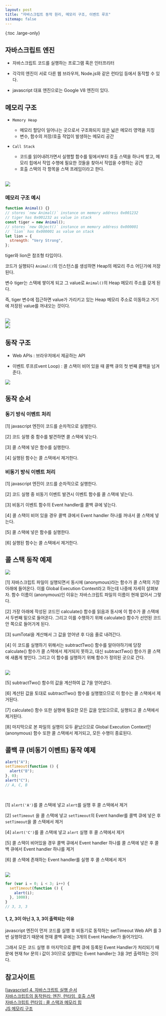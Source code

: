```yaml
---
layout: post
title: "자바스크립트 동작 원리, 메모리 구조, 이벤트 루프"
sitemap: false
---
```


{:toc .large-only}

## 자바스크립트 엔진

- 자바스크립트 코드를 실행하는 프로그램 혹은 인터프리터

- 각각의 엔진이 서로 다른 웹 브라우저, Node.js와 같은 런타임 등에서 동작할 수 있다.

- javascript 대표 엔진으로는 Google V8 엔진이 있다.

## 메모리 구조

- `Memory Heap`

  - 메모리 할당이 일어나는 곳으로서 구조화되지 않은 넓은 메모리 영역을 지칭
  - 변수, 함수의 저장/호출 작업이 발생하는 메모리 공간

- `Call Stack`
  - 코드를 읽어내려가면서 실행할 함수를 밑에서부터 호출 스택을 하나씩 쌓고, 메모리 힙에서 작업 수행에 필요한 것들을 찾아서 작업을 수행하는 공간
  - 호출 스택의 각 항목을 스택 프레임이라고 한다.

<br/>

<img src="/assets/img/blog/2021-08-27-event-order_01.png">

### 메모리 구조 예시

```js
function Animal() {}
// stores `new Animal()` instance on memory address 0x001232
// tiger has 0x001232 as value in stack
const tiger = new Animal();
// stores `new Object()` instance on memory address 0x000001
// `lion` has 0x000001 as value on stack
let lion = {
  strength: "Very Strong",
};
```

tiger와 lion은 참조형 타입이다.

코드가 실행되다 `Animal()`의 인스턴스를 생성하면 Heap의 메모리 주소 어딘가에 저장된다.

변수 tiger는 스택에 쌓이게 되고 그 value로 `Animal()`의 Heap 메모리 주소를 갖게 된다.

즉, tiger 변수에 접근하면 value가 가리키고 있는 Heap 메모리 주소로 이동하고 거기에 저장된 value를 꺼내오는 것이다.

<br/>

<img src="/assets/img/blog/2021-08-27-event-order_02.png">

<br/>

<img src="/assets/img/blog/2021-08-27-event-order_02_2.png">

<br/>

## 동작 구조

- Web APIs : 브라우저에서 제공하는 API

- 이벤트 루프(Event Loop) : 콜 스택이 비어 있을 때 콜백 큐의 첫 번째 콜백을 넘겨준다.

<img src="/assets/img/blog/2021-08-27-event-order_03.png">

## 동작 순서

### 동기 방식 이벤트 처리

[1] javascript 엔진이 코드를 순차적으로 실행한다.

[2] 코드 실행 중 함수를 발견하면 콜 스택에 넣는다.

[3] 콜 스택에 넣은 함수를 실행한다.

[4] 실행된 함수는 콜 스택에서 제거한다.

### 비동기 방식 이벤트 처리

[1] javascript 엔진이 코드를 순차적으로 실행한다.

[2] 코드 실행 중 비동기 이벤트 발견시 이벤트 함수를 콜 스택에 넣는다.

[3] 비동기 이벤트 함수의 Event handler를 콜백 큐에 넣는다.

[4] 콜 스택이 비어 있을 경우 콜백 큐에서 Event handler 하나를 꺼내서 콜 스택에 넣는다.

[5] 콜 스택에 넣은 함수를 실행한다.

[6] 실행된 함수는 콜 스택에서 제거한다.

## 콜 스택 동작 예제

<img src="/assets/img/blog/2021-08-27-event-order_04.png">

<br/>

[1] 자바스크립트 파일이 실행되면서 동시에 (anonymous)라는 함수가 콜 스택의 가장 아래에 들어온다. 이를 Global Execution Context라고 하는데 나중에 자세히 살펴보자. 함수 이름이 (anonymous)인 이유는 자바스크립트 파일의 이름이 현재 없어서 그렇다.

[2] 가장 아래에 작성된 코드인 calculate() 함수를 읽음과 동시에 이 함수가 콜 스택에서 두번째 밑으로 들어온다. 그리고 이를 수행하기 위해 calculate() 함수가 선언된 코드 안 쪽으로 들어가게 된다.

[3] sumTotal을 계산해서 그 값을 얻어낸 후 다음 줄로 내려간다.

[4] 이 코드를 실행하기 위해서는 subtractTwo() 함수를 알아야하기에 당장 calculate() 함수가 콜 스택에서 제거되지 못하고, 대신 subtractTwo() 함수가 콜 스택에 새롭게 쌓인다. 그리고 이 함수를 실행하기 위해 함수가 정의된 곳으로 간다.

<br/>

<img src="/assets/img/blog/2021-08-27-event-order_05.png">

<br/>

[5] subtractTwo() 함수의 값을 계산하여 값 7을 얻어냈다.

[6] 계산된 값을 토대로 subtractTwo() 함수를 실행했으므로 이 함수는 콜 스택에서 제거된다.

[7] calculate() 함수 또한 실행에 필요한 모든 값을 얻었으므로, 실행되고 콜 스택에서 제거된다.

[8] 마지막으로 본 파일의 실행이 모두 끝났으므로 Global Execution Context인 (anonymous) 함수 또한 콜 스택에서 제거되고, 모든 수행이 종료된다.

## 콜백 큐 (비동기 이벤트) 동작 예제

```js
alert("A");
setTimeout(function () {
  alert("B");
}, 0);
alert("C");
// A, C, B
```

<br/>

[1] `alert('A')`를 콜 스택에 넣고 `alert`를 실행 후 콜 스택에서 제거

[2] `setTimeout` 을 콜 스택에 넣고 `setTimeout`의 Event handler를 콜백 큐에 넣은 후 `setTimeout`을 콜 스택에서 제거

[4] `alert('C')`를 콜 스택에 넣고 `alert` 실행 후 콜 스택에서 제거

[5] 콜 스택이 비어있을 경우 콜백 큐에서 Event handler 하나를 콜 스택에 넣은 후 콜백 큐에서 Event handler 하나를 제거

[6] 콜 스택에 존재하는 Event handler를 실행 후 콜 스택에서 제거

<br/>

<img src="/assets/img/blog/2021-08-27-event-order_06.png">

<br/>

```js
for (var i = 0; i < 3; i++) {
  setTimeout(function () {
    alert(i);
  }, 1000);
}
// 3, 3, 3
```

#### 1, 2, 3이 아닌 3, 3, 3이 출력되는 이유

javascript 엔진이 먼저 코드를 실행 후 비동기로 동작하는 setTimeout Web API 를 3번 실행하였기 때문에 현재 콜백 큐에는 3개의 Event Handler가 들어가있다.

그래서 모든 코드 실행 후 마지막으로 콜백 큐에 등록된 Event Handler가 처리되기 때문에 현재 for 문의 i 값이 3이므로 실행되는 Event handler는 3을 3번 출력하는 것이다.

## 참고사이트

[[javascript] 4. 자바스크립트 실행 순서](https://doitnow-man.tistory.com/m/128)<br/>
[자바스크립트의 동작원리: 엔진, 런타임, 호출 스택](https://joshua1988.github.io/web-development/translation/javascript/how-js-works-inside-engine/)<br/>
[자바스크립트 런타임 : 콜 스택과 메모리 힙](https://soldonii.tistory.com/53)<br/>
[JS 메모리 구조](https://velog.io/@code-bebop/JS-%EB%A9%94%EB%AA%A8%EB%A6%AC-%EA%B5%AC%EC%A1%B0)
